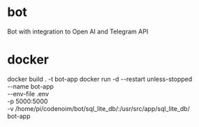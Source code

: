 # bot 
Bot with integration to Open AI and Telegram API

# docker
docker build . -t bot-app 
docker run -d --restart unless-stopped \
  --name bot-app \
  --env-file .env \
  -p 5000:5000 \
  -v /home/pi/codenoim/bot/sql_lite_db/:/usr/src/app/sql_lite_db/ \
  bot-app
